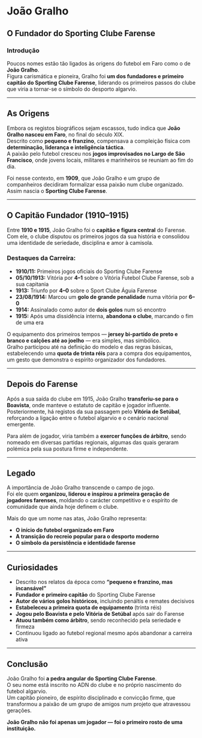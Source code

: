 # João Gralho

## O Fundador do Sporting Clube Farense

### Introdução

Poucos nomes estão tão ligados às origens do futebol em Faro como o de **João Gralho**.  
Figura carismática e pioneira, Gralho foi **um dos fundadores e primeiro capitão do Sporting Clube Farense**, liderando os primeiros passos do clube que viria a tornar-se o símbolo do desporto algarvio.

---

## As Origens

Embora os registos biográficos sejam escassos, tudo indica que **João Gralho nasceu em Faro**, no final do século XIX.  
Descrito como **pequeno e franzino**, compensava a compleição física com **determinação, liderança e inteligência táctica**.  
A paixão pelo futebol cresceu nos **jogos improvisados no Largo de São Francisco**, onde jovens locais, militares e marinheiros se reuniam ao fim do dia.

Foi nesse contexto, em **1909**, que João Gralho e um grupo de companheiros decidiram formalizar essa paixão num clube organizado.  
Assim nascia o **Sporting Clube Farense**.

---

## O Capitão Fundador (1910–1915)

Entre **1910 e 1915**, João Gralho foi o **capitão e figura central** do Farense.  
Com ele, o clube disputou os primeiros jogos da sua história e consolidou uma identidade de seriedade, disciplina e amor à camisola.

### Destaques da Carreira:
- **1910/11:** Primeiros jogos oficiais do Sporting Clube Farense  
- **05/10/1913:** Vitória por **4–1** sobre o Vitória Futebol Clube Farense, sob a sua capitania  
- **1913:** Triunfo por **4–0** sobre o Sport Clube Águia Farense  
- **23/08/1914:** Marcou um **golo de grande penalidade** numa vitória por **6–0**  
- **1914:** Assinalado como autor de **dois golos** num só encontro  
- **1915:** Após uma dissidência interna, **abandona o clube**, marcando o fim de uma era

O equipamento dos primeiros tempos — **jersey bi-partido de preto e branco e calções até ao joelho** — era simples, mas simbólico.  
Gralho participou até na definição do modelo e das regras básicas, estabelecendo uma **quota de trinta réis** para a compra dos equipamentos, um gesto que demonstra o espírito organizador dos fundadores.

---

## Depois do Farense

Após a sua saída do clube em 1915, João Gralho **transferiu-se para o Boavista**, onde manteve o estatuto de capitão e jogador influente.  
Posteriormente, há registos da sua passagem pelo **Vitória de Setúbal**, reforçando a ligação entre o futebol algarvio e o cenário nacional emergente.

Para além de jogador, viria também a **exercer funções de árbitro**, sendo nomeado em diversas partidas regionais, algumas das quais geraram polémica pela sua postura firme e independente.

---

## Legado

A importância de João Gralho transcende o campo de jogo.  
Foi ele quem **organizou, liderou e inspirou a primeira geração de jogadores farenses**, moldando o carácter competitivo e o espírito de comunidade que ainda hoje definem o clube.

Mais do que um nome nas atas, João Gralho representa:
- **O início do futebol organizado em Faro**
- **A transição do recreio popular para o desporto moderno**
- **O símbolo da persistência e identidade farense**

---

## Curiosidades

- Descrito nos relatos da época como **“pequeno e franzino, mas incansável”**  
- **Fundador e primeiro capitão** do Sporting Clube Farense  
- **Autor de vários golos históricos**, incluindo penáltis e remates decisivos  
- **Estabeleceu a primeira quota de equipamento** (trinta réis)  
- **Jogou pelo Boavista e pelo Vitória de Setúbal** após sair do Farense  
- **Atuou também como árbitro**, sendo reconhecido pela seriedade e firmeza  
- Continuou ligado ao futebol regional mesmo após abandonar a carreira ativa  

---

## Conclusão

João Gralho foi **a pedra angular do Sporting Clube Farense**.  
O seu nome está inscrito no ADN do clube e no próprio nascimento do futebol algarvio.  
Um capitão pioneiro, de espírito disciplinado e convicção firme, que transformou a paixão de um grupo de amigos num projeto que atravessou gerações.

**João Gralho não foi apenas um jogador — foi o primeiro rosto de uma instituição.**
